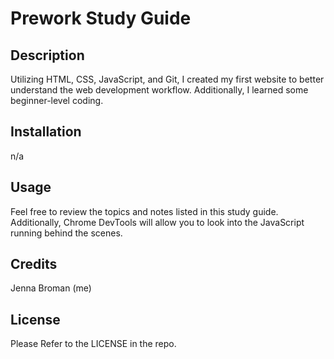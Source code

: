 # Prework Study Guide

## Description

Utilizing HTML, CSS, JavaScript, and Git, I created my first website to better understand the web development workflow. Additionally, I learned some beginner-level coding.

## Installation

n/a

## Usage

Feel free to review the topics and notes listed in this study guide. Additionally, Chrome DevTools will allow you to look into the JavaScript running behind the scenes.

## Credits

Jenna Broman (me)

## License

Please Refer to the LICENSE in the repo.